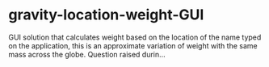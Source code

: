 # gravity-location-weight-GUI
GUI solution that calculates weight based on the location of the name typed on the application, this is an approximate variation of weight with the same mass across the globe. Question raised durin…
